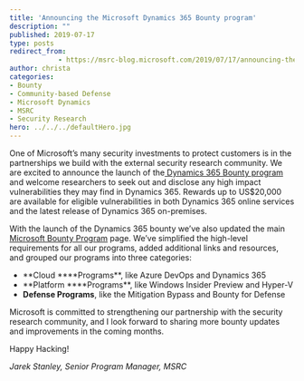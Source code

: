 ```yaml
---
title: 'Announcing the Microsoft Dynamics 365 Bounty program'
description: ""
published: 2019-07-17
type: posts
redirect_from:
            - https://msrc-blog.microsoft.com/2019/07/17/announcing-the-microsoft-dynamics-365-bounty-program/
author: christa
categories:
- Bounty
- Community-based Defense
- Microsoft Dynamics
- MSRC
- Security Research
hero: ../../../defaultHero.jpg
---
```

<!-- wp:paragraph -->

One of Microsoft’s many security investments to protect customers is in the partnerships we build with the external security research community. We are excited to announce the launch of the[ Dynamics 365 Bounty program](https://www.microsoft.com/en-us/msrc/bounty-dynamics) and welcome researchers to seek out and disclose any high impact vulnerabilities they may find in Dynamics 365. Rewards up to US\$20,000 are available for eligible vulnerabilities in both Dynamics 365 online services and the latest release of Dynamics 365 on-premises.

<!-- /wp:paragraph -->

<!-- wp:paragraph -->

With the launch of the Dynamics 365 bounty we’ve also updated the main [Microsoft Bounty Program](https://www.microsoft.com/en-us/msrc/bounty?rtc=1) page. We’ve simplified the high-level requirements for all our programs, added additional links and resources, and grouped our programs into three categories:

<!-- /wp:paragraph -->

<!-- wp:list -->

- **Cloud \*\***Programs\*\*, like Azure DevOps and Dynamics 365
- **Platform \*\***Programs\*\*, like Windows Insider Preview and Hyper-V
- **Defense Programs**, like the Mitigation Bypass and Bounty for Defense

<!-- /wp:list -->

<!-- wp:paragraph -->

Microsoft is committed to strengthening our partnership with the security research community, and I look forward to sharing more bounty updates and improvements in the coming months.

<!-- /wp:paragraph -->

<!-- wp:paragraph -->

Happy Hacking!

<!-- /wp:paragraph -->

<!-- wp:paragraph -->

_Jarek Stanley, Senior Program Manager, MSRC_

<!-- /wp:paragraph -->
